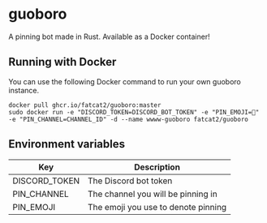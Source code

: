 # guoboro

A pinning bot made in Rust. Available as a Docker container!

## Running with Docker
You can use the following Docker command to run your own guoboro instance.
```
docker pull ghcr.io/fatcat2/guoboro:master
sudo docker run -e "DISCORD_TOKEN=DISCORD_BOT_TOKEN" -e "PIN_EMOJI=📌" -e "PIN_CHANNEL=CHANNEL_ID" -d --name wwww-guoboro fatcat2/guoboro
```

## Environment variables
| Key | Description|
|-----|------------|
|DISCORD_TOKEN|The Discord bot token|
|PIN_CHANNEL|The channel you will be pinning in|
|PIN_EMOJI|The emoji you use to denote pinning|
